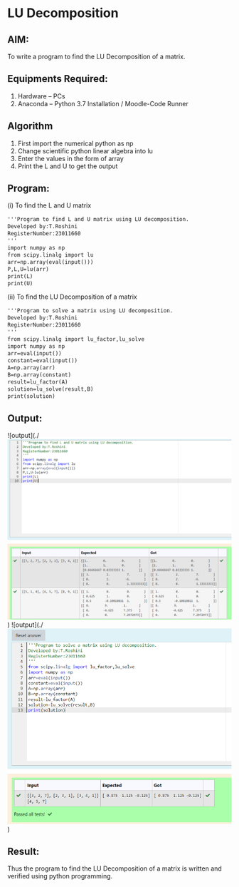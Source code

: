 # LU Decomposition 

## AIM:
To write a program to find the LU Decomposition of a matrix.

## Equipments Required:
1. Hardware – PCs
2. Anaconda – Python 3.7 Installation / Moodle-Code Runner

## Algorithm
1. First import the numerical python as np  
2. Change scientific python linear algebra into lu
3. Enter the values in the form of array
4. Print the L and U to get the output

## Program:
(i) To find the L and U matrix
```
'''Program to find L and U matrix using LU decomposition.
Developed by:T.Roshini
RegisterNumber:23011660
'''
import numpy as np
from scipy.linalg import lu
arr=np.array(eval(input()))
P,L,U=lu(arr)
print(L)
print(U)
```
(ii) To find the LU Decomposition of a matrix
```
'''Program to solve a matrix using LU decomposition.
Developed by:T.Roshini
RegisterNumber:23011660
'''
from scipy.linalg import lu_factor,lu_solve
import numpy as np
arr=eval(input())
constant=eval(input())
A=np.array(arr)
B=np.array(constant)
result=lu_factor(A)
solution=lu_solve(result,B)
print(solution)
```

## Output:
![output](./![Alt text](<L and U matrix.png>))
![output](./![Alt text](<LU decomposition.png>))
## Result:
Thus the program to find the LU Decomposition of a matrix is written and verified using python programming.

